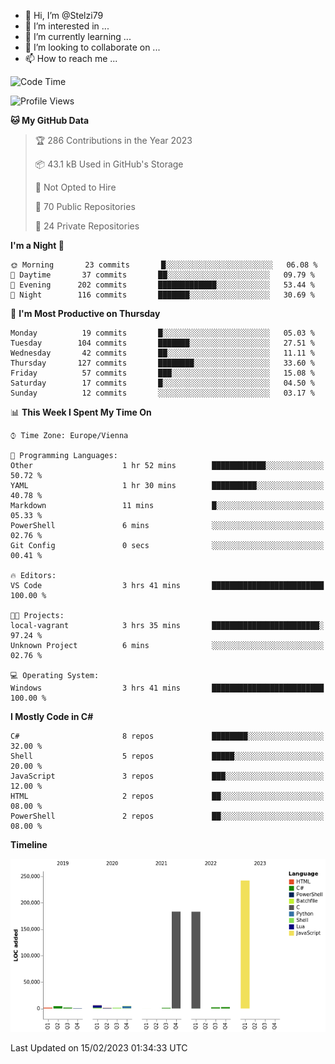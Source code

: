 - 👋 Hi, I’m @Stelzi79
- 👀 I’m interested in ...
- 🌱 I’m currently learning ...
- 💞️ I’m looking to collaborate on ...
- 📫 How to reach me ...

<!--START_SECTION:waka-->
![Code Time](http://img.shields.io/badge/Code%20Time-829%20hrs%2020%20mins-blue)

![Profile Views](http://img.shields.io/badge/Profile%20Views-22-blue)

**🐱 My GitHub Data** 

> 🏆 286 Contributions in the Year 2023
 > 
> 📦 43.1 kB Used in GitHub's Storage 
 > 
> 🚫 Not Opted to Hire
 > 
> 📜 70 Public Repositories 
 > 
> 🔑 24 Private Repositories  
 > 
**I'm a Night 🦉** 

```text
🌞 Morning       23 commits       █░░░░░░░░░░░░░░░░░░░░░░░░   06.08 % 
🌆 Daytime       37 commits       ██░░░░░░░░░░░░░░░░░░░░░░░   09.79 % 
🌃 Evening      202 commits       █████████████░░░░░░░░░░░░   53.44 % 
🌙 Night        116 commits       ███████░░░░░░░░░░░░░░░░░░   30.69 % 

```
📅 **I'm Most Productive on Thursday** 

```text
Monday          19 commits       █░░░░░░░░░░░░░░░░░░░░░░░░   05.03 % 
Tuesday        104 commits       ███████░░░░░░░░░░░░░░░░░░   27.51 % 
Wednesday       42 commits       ██░░░░░░░░░░░░░░░░░░░░░░░   11.11 % 
Thursday       127 commits       ████████░░░░░░░░░░░░░░░░░   33.60 % 
Friday          57 commits       ███░░░░░░░░░░░░░░░░░░░░░░   15.08 % 
Saturday        17 commits       █░░░░░░░░░░░░░░░░░░░░░░░░   04.50 % 
Sunday          12 commits       ░░░░░░░░░░░░░░░░░░░░░░░░░   03.17 % 

```


📊 **This Week I Spent My Time On** 

```text
⌚︎ Time Zone: Europe/Vienna

💬 Programming Languages: 
Other                    1 hr 52 mins        ████████████░░░░░░░░░░░░░   50.72 % 
YAML                     1 hr 30 mins        ██████████░░░░░░░░░░░░░░░   40.78 % 
Markdown                 11 mins             █░░░░░░░░░░░░░░░░░░░░░░░░   05.33 % 
PowerShell               6 mins              ░░░░░░░░░░░░░░░░░░░░░░░░░   02.76 % 
Git Config               0 secs              ░░░░░░░░░░░░░░░░░░░░░░░░░   00.41 % 

🔥 Editors: 
VS Code                  3 hrs 41 mins       █████████████████████████   100.00 % 

🐱‍💻 Projects: 
local-vagrant            3 hrs 35 mins       ████████████████████████░   97.24 % 
Unknown Project          6 mins              ░░░░░░░░░░░░░░░░░░░░░░░░░   02.76 % 

💻 Operating System: 
Windows                  3 hrs 41 mins       █████████████████████████   100.00 % 

```

**I Mostly Code in C#** 

```text
C#                       8 repos             ████████░░░░░░░░░░░░░░░░░   32.00 % 
Shell                    5 repos             █████░░░░░░░░░░░░░░░░░░░░   20.00 % 
JavaScript               3 repos             ███░░░░░░░░░░░░░░░░░░░░░░   12.00 % 
HTML                     2 repos             ██░░░░░░░░░░░░░░░░░░░░░░░   08.00 % 
PowerShell               2 repos             ██░░░░░░░░░░░░░░░░░░░░░░░   08.00 % 

```


**Timeline**

![Chart not found](https://raw.githubusercontent.com/Stelzi79/Stelzi79/main/charts/bar_graph.png) 


 Last Updated on 15/02/2023 01:34:33 UTC
<!--END_SECTION:waka-->

<!---
Stelzi79/Stelzi79 is a ✨ special ✨ repository because its `README.md` (this file) appears on your GitHub profile.
You can click the Preview link to take a look at your changes.
--->
